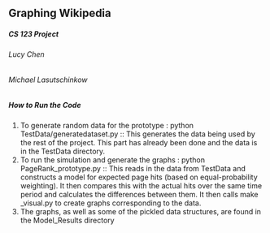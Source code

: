 ## Graphing Wikipedia

##### CS 123 Project

###### Lucy Chen
###### Michael Lasutschinkow


##### How to Run the Code
1. To generate random data for the prototype : python TestData/generatedataset.py :: This generates the data being used by the rest of the project. This part has already been done and the data is in the TestData directory.
2. To run the simulation and generate the graphs : python PageRank_prototype.py :: This reads in the data from TestData and constructs a model for expected page hits (based on equal-probability weighting). It then compares this with the actual hits over the same  time period and calculates the differences between them. It then calls make _visual.py to create graphs corresponding to the data. 
3. The graphs, as well as some of the pickled data structures, are found in the Model_Results directory
